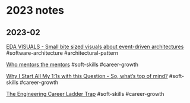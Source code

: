 # 2023 notes

## 2023-02

[EDA VISUALS - Small bite sized visuals about event-driven architectures](https://serverlessland.com/event-driven-architecture/visuals) #software-architecture #architectural-pattern

[Who mentors the mentors](https://sdremthix.medium.com/who-mentors-the-mentors-752d5671d159) #soft-skills #career-growth

[Why I Start All My 1:1s with this Question - So, what’s top of mind?](https://maryamtaheri.medium.com/why-i-start-all-my-1-1s-with-this-question-8d26781c4683) #soft-skills #career-growth

[The Engineering Career Ladder Trap](https://betterprogramming.pub/the-engineering-career-ladder-trap-883f9b695e2b) #soft-skills #career-growth